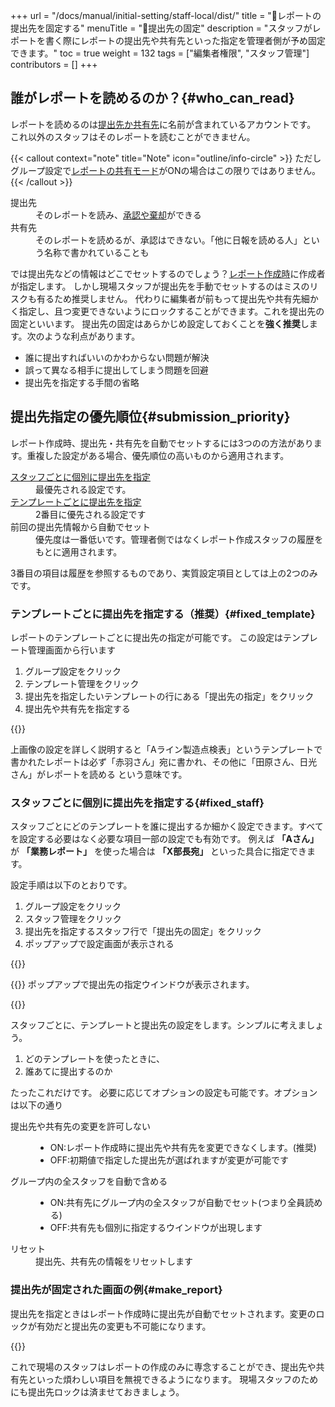 +++
url = "/docs/manual/initial-setting/staff-local/dist/"
title = "🔐レポートの提出先を固定する"
menuTitle = "🔐提出先の固定"
description = "スタッフがレポートを書く際にレポートの提出先や共有先といった指定を管理者側が予め固定できます。"
toc = true
weight = 132
tags = ["編集者権限", "スタッフ管理"]
contributors = []
+++

## 誰がレポートを読めるのか？{#who_can_read}

レポートを読めるのは[提出先か共有先](/docs/manual/write-report/dist/)に名前が含まれているアカウントです。
これ以外のスタッフはそのレポートを読むことができません。

{{< callout context="note" title="Note" icon="outline/info-circle" >}}
ただしグループ設定で[レポートの共有モード](/docs/manual/initial-setting/setting-group/#reportShare)がONの場合はこの限りではありません。
{{< /callout >}}

<dl class="basic">
<dt>提出先</dt>
<dd>そのレポートを読み、<a href="/docs/manual/read-report/state/#agree">承認や棄却</a>ができる</dd>
<dt>共有先</dt>
<dd>そのレポートを読めるが、承認はできない。「他に日報を読める人」という名称で書かれていることも</dd>
</dl>

では提出先などの情報はどこでセットするのでしょう？[レポート作成時](/docs/manual/write-report/write/#dist)に作成者が指定します。
しかし現場スタッフが提出先を手動でセットするのはミスのリスクも有るため推奨しません。
代わりに編集者が前もって提出先や共有先細かく指定し、且つ変更できないようにロックすることができます。これを提出先の固定といいます。
提出先の固定はあらかじめ設定しておくことを**強く推奨**します。次のような利点があります。

- 誰に提出すればいいのかわからない問題が解決
- 誤って異なる相手に提出してしまう問題を回避
- 提出先を指定する手間の省略

## 提出先指定の優先順位{#submission_priority}

レポート作成時、提出先・共有先を自動でセットするには3つのの方法があります。重複した設定がある場合、優先順位の高いものから適用されます。

<dl class="basic">
<dt><a href="#fixed_staff">スタッフごとに個別に提出先を指定</a></dt>
<dd>最優先される設定です。</dd>
<dt><a href="#fixed_template">テンプレートごとに提出先を指定</a></dt>
<dd>2番目に優先される設定です</dd>
<dt>前回の提出先情報から自動でセット</dt>
<dd>優先度は一番低いです。管理者側ではなくレポート作成スタッフの履歴をもとに適用されます。</dd>
</dl>

3番目の項目は履歴を参照するものであり、実質設定項目としては上の2つのみです。

### テンプレートごとに提出先を指定する（推奨）{#fixed_template}

レポートのテンプレートごとに提出先の指定が可能です。
この設定はテンプレート管理画面から行います

1. グループ設定をクリック
1. テンプレート管理をクリック
1. 提出先を指定したいテンプレートの行にある「提出先の指定」をクリック
1. 提出先や共有先を指定する

{{<iTablet filename="img/template-dist-lock" msg="テンプレート単位で提出先の固定をするよっ" alice="shield">}}

上画像の設定を詳しく説明すると「Aライン製造点検表」というテンプレートで書かれたレポートは必ず「赤羽さん」宛に書かれ、その他に「田原さん、日光さん」がレポートを読める という意味です。

### スタッフごとに個別に提出先を指定する{#fixed_staff}

スタッフごとにどのテンプレートを誰に提出するか細かく設定できます。すべてを設定する必要はなく必要な項目一部の設定でも有効です。
例えば **「Aさん」** が **「業務レポート」** を使った場合は **「X部長宛」** といった具合に指定できます。

設定手順は以下のとおりです。

1. グループ設定をクリック
1. スタッフ管理をクリック
1. 提出先を指定するスタッフ行で「提出先の固定」をクリック
1. ポップアップで設定画面が表示される

{{<icatch filename="img/dist-setting2" msg="レポート提出先を固定すれば間違えて他の人に提出するミスも０！" alice="shield">}}

{{<nextArrow>}}
ポップアップで提出先の指定ウインドウが表示されます。

{{<icatch filename="img/dist-detail2" msg="【誰が】【どのテンプレートを使ったとき】【誰に出すのか】を決めよう" alice="shield">}}

スタッフごとに、テンプレートと提出先の設定をします。シンプルに考えましょう。

1. どのテンプレートを使ったときに、
2. 誰あてに提出するのか

たったこれだけです。
必要に応じてオプションの設定も可能です。オプションは以下の通り

<dl class="basic">
  <dt>提出先や共有先の変更を許可しない</dt>
  <dd><ul><li>ON:レポート作成時に提出先や共有先を変更できなくします。(推奨)</li><li>OFF:初期値で指定した提出先が選ばれますが変更が可能です</li></ul></dd>
  <dt>グループ内の全スタッフを自動で含める</dt>
  <dd><ul><li>ON:共有先にグループ内の全スタッフが自動でセット(つまり全員読める)</li><li>OFF:共有先も個別に指定するウインドウが出現します</li></ul></dd>
  <dt>リセット</dt>
  <dd>提出先、共有先の情報をリセットします</dd>
</dl>

### 提出先が固定された画面の例{#make_report}

提出先を指定ときはレポート作成時に提出先が自動でセットされます。変更のロックが有効だと提出先の変更も不可能になります。

{{<icatch filename="img/dist-locked" msg="ちゃんと固定化されているのがわかるね" alice="ok">}}

これで現場のスタッフはレポートの作成のみに専念することができ、提出先や共有先といった煩わしい項目を無視できるようになります。
現場スタッフのためにも提出先ロックは済ませておきましょう。
